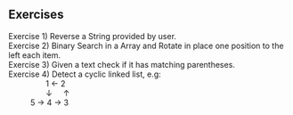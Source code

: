## Exercises

Exercise 1) Reverse a String provided by user.<br>
Exercise 2) Binary Search in a Array and Rotate in place one position to the left each item.<br>
Exercise 3) Given a text check if it has matching parentheses.<br>
Exercise 4) Detect a cyclic linked list, e.g: <br>
&nbsp;&nbsp;&nbsp;&nbsp;&nbsp;&nbsp;&nbsp;&nbsp;&nbsp;&nbsp;&nbsp;&nbsp;&nbsp;&nbsp;&nbsp;&nbsp;&nbsp;1 &larr; 2 <br>
&nbsp;&nbsp;&nbsp;&nbsp;&nbsp;&nbsp;&nbsp;&nbsp;&nbsp;&nbsp;&nbsp;&nbsp;&nbsp;&nbsp;&nbsp;&nbsp;&nbsp;&darr;&nbsp;&nbsp;&nbsp;&nbsp; &uarr;            
&nbsp;&nbsp;&nbsp;&nbsp;&nbsp;&nbsp;&nbsp;&nbsp;&nbsp;&nbsp;5 &rarr; 4 &rarr; 3 <br>


   



